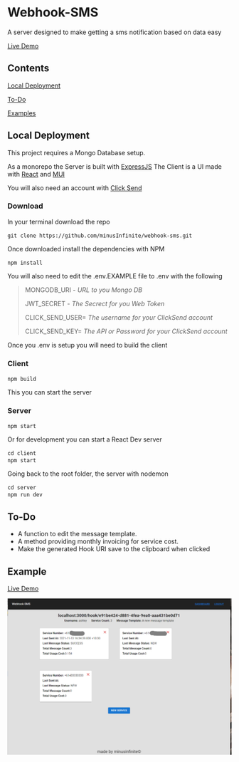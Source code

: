 # Webhook-SMS

A server designed to make getting a sms notification based on data easy

[Live Demo](https://webhooksms.herokuapp.com/)

## Contents

[Local Deployment](#local-deployment)

[To-Do](#to-do)

[Examples](#examples)

## Local Deployment

This project requires a Mongo Database setup.

As a monorepo the Server is built with [ExpressJS](https://expressjs.com/)
The Client is a UI made with [React](https://reactjs.org/) and [MUI](https://mui.com/)

You will also need an account with [Click Send](https://www.clicksend.com/)

### Download

In your terminal download the repo

```terminal
git clone https://github.com/minusInfinite/webhook-sms.git
```

Once downloaded install the dependencies with NPM

```terminal
npm install
```

You will also need to edit the .env.EXAMPLE file to .env with the following

> MONGODB_URI - _URL to you Mongo DB_
>
> JWT_SECRET - _The Secrect for you Web Token_
>
> CLICK_SEND_USER= _The username for your ClickSend account_
>
> CLICK_SEND_KEY= _The API or Password for your ClickSend account_

Once you .env is setup you will need to build the client

### Client

```terminal
npm build
```

This you can start the server

### Server

```terminal
npm start
```

Or for development you can start a React Dev server

```terminal
cd client
npm start
```

Going back to the root folder, the server with nodemon

```terminal
cd server
npm run dev
```

## To-Do

- A function to edit the message template.
- A method providing monthly invoicing for service cost.
- Make the generated Hook URI save to the clipboard when clicked

## Example

[Live Demo](https://webhooksms.herokuapp.com/)

![Animated Demo GIF](/md/Screenshot_1.png)
